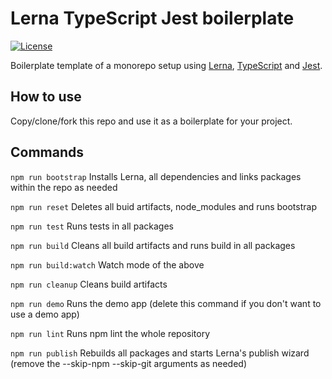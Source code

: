 # Lerna TypeScript Jest boilerplate

[![License](https://img.shields.io/github/license/mashape/apistatus.svg?style=flat-square)](https://github.com/bunch-of-friends/lerna-typescript-jest-boilerplate/blob/master/LICENSE)

Boilerplate template of a monorepo setup using [Lerna](https://github.com/lerna/lerna/), [TypeScript](https://github.com/microsoft/typescript) and [Jest](https://github.com/facebook/jest).

## How to use
Copy/clone/fork this repo and use it as a boilerplate for your project.

## Commands

`npm run bootstrap`
Installs Lerna, all dependencies and links packages within the repo as needed

`npm run reset`
Deletes all buid artifacts, node_modules and runs bootstrap

`npm run test`
Runs tests in all packages

`npm run build`
Cleans all build artifacts and runs build in all packages

`npm run build:watch`
Watch mode of the above

`npm run cleanup`
Cleans build artifacts

`npm run demo`
Runs the demo app (delete this command if you don't want to use a demo app)

`npm run lint`
Runs npm lint the whole repository

`npm run publish`
Rebuilds all packages and starts Lerna's publish wizard (remove the --skip-npm --skip-git arguments as needed)
